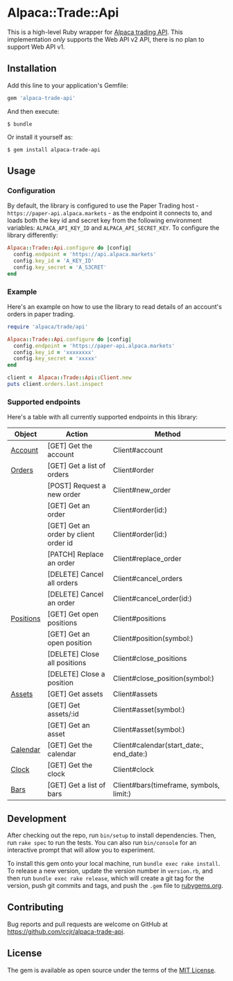 # Alpaca::Trade::Api

This is a high-level Ruby wrapper for [Alpaca trading API](https://docs.alpaca.markets/api-documentation/). This implementation *only* supports the Web API v2 API, there is no plan to support Web API v1.

## Installation

Add this line to your application's Gemfile:

```ruby
gem 'alpaca-trade-api'
```

And then execute:

    $ bundle

Or install it yourself as:

    $ gem install alpaca-trade-api

## Usage

### Configuration

By default, the library is configured to use the Paper Trading host - `https://paper-api.alpaca.markets` - as the endpoint it connects to, and loads both the key id and secret key from the following environment variables: `ALPACA_API_KEY_ID` and `ALPACA_API_SECRET_KEY`. To configure the library differently:

```ruby
Alpaca::Trade::Api.configure do |config|
  config.endpoint = 'https://api.alpaca.markets'
  config.key_id = 'A_KEY_ID'
  config.key_secret = 'A_S3CRET'
end
```


### Example

Here's an example on how to use the library to read details of an account's orders in paper trading.

```ruby
require 'alpaca/trade/api'

Alpaca::Trade::Api.configure do |config|
  config.endpoint = 'https://paper-api.alpaca.markets'
  config.key_id = 'xxxxxxxx'
  config.key_secret = 'xxxxx'
end

client =  Alpaca::Trade::Api::Client.new
puts client.orders.last.inspect
```

### Supported endpoints

Here's a table with all currently supported endpoints in this library:

| Object | Action | Method |
|------------------------------------------------------------------------------|---------------------------------------|--------------------------------|
| [Account](https://docs.alpaca.markets/api-documentation/api-v2/account/)     | [GET] Get the account                 | Client#account                 |
| [Orders](https://docs.alpaca.markets/api-documentation/api-v2/orders/)       | [GET] Get a list of orders            | Client#order                   |
|                                                                              | [POST] Request a new order            | Client#new_order               |
|                                                                              | [GET] Get an order                    | Client#order(id:)              |
|                                                                              | [GET] Get an order by client order id | Client#order(id:)              |
|                                                                              | [PATCH] Replace an order              | Client#replace_order           |
|                                                                              | [DELETE] Cancel all orders            | Client#cancel_orders           |
|                                                                              | [DELETE] Cancel an order              | Client#cancel_order(id:)       |
| [Positions](https://docs.alpaca.markets/api-documentation/api-v2/positions/) | [GET] Get open positions              | Client#positions               |
|                                                                              | [GET] Get an open position            | Client#position(symbol:)       |
|                                                                              | [DELETE] Close all positions          | Client#close_positions         |
|                                                                              | [DELETE] Close a position             | Client#close_position(symbol:) |
| [Assets](https://docs.alpaca.markets/api-documentation/api-v2/assets/)       | [GET] Get assets                      | Client#assets                  |
|                                                                              | [GET] Get assets/:id                  | Client#asset(symbol:)          |
|                                                                              | [GET] Get an asset                    | Client#asset(symbol:)          |
| [Calendar](https://docs.alpaca.markets/api-documentation/api-v2/calendar/)   | [GET] Get the calendar                | Client#calendar(start_date:, end_date:) |
| [Clock](https://docs.alpaca.markets/api-documentation/api-v2/clock/)         | [GET] Get the clock                   | Client#clock                            |
| [Bars](https://docs.alpaca.markets/api-documentation/api-v2/market-data/bars/) | [GET] Get a list of bars            | Client#bars(timeframe, symbols, limit:) |

## Development

After checking out the repo, run `bin/setup` to install dependencies. Then, run `rake spec` to run the tests. You can also run `bin/console` for an interactive prompt that will allow you to experiment.

To install this gem onto your local machine, run `bundle exec rake install`. To release a new version, update the version number in `version.rb`, and then run `bundle exec rake release`, which will create a git tag for the version, push git commits and tags, and push the `.gem` file to [rubygems.org](https://rubygems.org).

## Contributing

Bug reports and pull requests are welcome on GitHub at https://github.com/ccjr/alpaca-trade-api.

## License

The gem is available as open source under the terms of the [MIT License](https://opensource.org/licenses/MIT).
